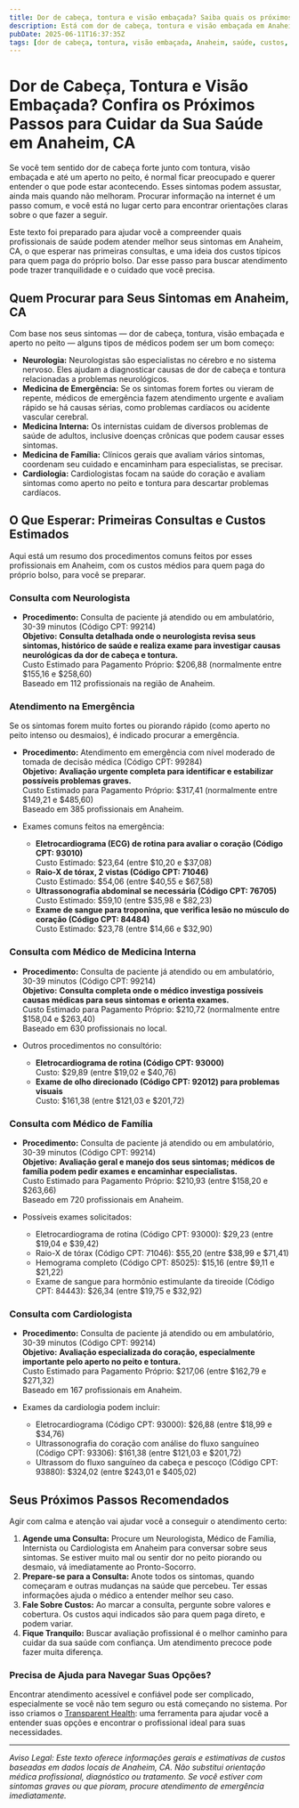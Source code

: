 ```yaml
---
title: Dor de cabeça, tontura e visão embaçada? Saiba quais os próximos passos para cuidar da sua saúde em Anaheim, CA  
description: Está com dor de cabeça, tontura e visão embaçada em Anaheim, CA? Saiba qual profissional procurar e quais custos iniciais esperar pelo atendimento.  
pubDate: 2025-06-11T16:37:35Z  
tags: [dor de cabeça, tontura, visão embaçada, Anaheim, saúde, custos, neurologia, medicina interna, medicina familiar]  
---
```


# Dor de Cabeça, Tontura e Visão Embaçada? Confira os Próximos Passos para Cuidar da Sua Saúde em Anaheim, CA

Se você tem sentido dor de cabeça forte junto com tontura, visão embaçada e até um aperto no peito, é normal ficar preocupado e querer entender o que pode estar acontecendo. Esses sintomas podem assustar, ainda mais quando não melhoram. Procurar informação na internet é um passo comum, e você está no lugar certo para encontrar orientações claras sobre o que fazer a seguir.

Este texto foi preparado para ajudar você a compreender quais profissionais de saúde podem atender melhor seus sintomas em Anaheim, CA, o que esperar nas primeiras consultas, e uma ideia dos custos típicos para quem paga do próprio bolso. Dar esse passo para buscar atendimento pode trazer tranquilidade e o cuidado que você precisa.

## Quem Procurar para Seus Sintomas em Anaheim, CA

Com base nos seus sintomas — dor de cabeça, tontura, visão embaçada e aperto no peito — alguns tipos de médicos podem ser um bom começo:

- **Neurologia:** Neurologistas são especialistas no cérebro e no sistema nervoso. Eles ajudam a diagnosticar causas de dor de cabeça e tontura relacionadas a problemas neurológicos.  
- **Medicina de Emergência:** Se os sintomas forem fortes ou vieram de repente, médicos de emergência fazem atendimento urgente e avaliam rápido se há causas sérias, como problemas cardíacos ou acidente vascular cerebral.  
- **Medicina Interna:** Os internistas cuidam de diversos problemas de saúde de adultos, inclusive doenças crônicas que podem causar esses sintomas.  
- **Medicina de Família:** Clínicos gerais que avaliam vários sintomas, coordenam seu cuidado e encaminham para especialistas, se precisar.  
- **Cardiologia:** Cardiologistas focam na saúde do coração e avaliam sintomas como aperto no peito e tontura para descartar problemas cardíacos.

## O Que Esperar: Primeiras Consultas e Custos Estimados

Aqui está um resumo dos procedimentos comuns feitos por esses profissionais em Anaheim, com os custos médios para quem paga do próprio bolso, para você se preparar.

### Consulta com Neurologista

- **Procedimento:** Consulta de paciente já atendido ou em ambulatório, 30-39 minutos (Código CPT: 99214)  
  **Objetivo:** **Consulta detalhada onde o neurologista revisa seus sintomas, histórico de saúde e realiza exame para investigar causas neurológicas da dor de cabeça e tontura.**  
  Custo Estimado para Pagamento Próprio: $206,88 (normalmente entre $155,16 e $258,60)  
  Baseado em 112 profissionais na região de Anaheim.

### Atendimento na Emergência

Se os sintomas forem muito fortes ou piorando rápido (como aperto no peito intenso ou desmaios), é indicado procurar a emergência.

- **Procedimento:** Atendimento em emergência com nível moderado de tomada de decisão médica (Código CPT: 99284)  
  **Objetivo:** **Avaliação urgente completa para identificar e estabilizar possíveis problemas graves.**  
  Custo Estimado para Pagamento Próprio: $317,41 (normalmente entre $149,21 e $485,60)  
  Baseado em 385 profissionais em Anaheim.

- Exames comuns feitos na emergência:
  - **Eletrocardiograma (ECG) de rotina para avaliar o coração (Código CPT: 93010)**  
    Custo Estimado: $23,64 (entre $10,20 e $37,08)  
  - **Raio-X de tórax, 2 vistas (Código CPT: 71046)**  
    Custo Estimado: $54,06 (entre $40,55 e $67,58)  
  - **Ultrassonografia abdominal se necessária (Código CPT: 76705)**  
    Custo Estimado: $59,10 (entre $35,98 e $82,23)  
  - **Exame de sangue para troponina, que verifica lesão no músculo do coração (Código CPT: 84484)**  
    Custo Estimado: $23,78 (entre $14,66 e $32,90)  

### Consulta com Médico de Medicina Interna

- **Procedimento:** Consulta de paciente já atendido ou em ambulatório, 30-39 minutos (Código CPT: 99214)  
  **Objetivo:** **Consulta completa onde o médico investiga possíveis causas médicas para seus sintomas e orienta exames.**  
  Custo Estimado para Pagamento Próprio: $210,72 (normalmente entre $158,04 e $263,40)  
  Baseado em 630 profissionais no local.

- Outros procedimentos no consultório:  
  - **Eletrocardiograma de rotina (Código CPT: 93000)**  
    Custo: $29,89 (entre $19,02 e $40,76)  
  - **Exame de olho direcionado (Código CPT: 92012) para problemas visuais**  
    Custo: $161,38 (entre $121,03 e $201,72)  

### Consulta com Médico de Família

- **Procedimento:** Consulta de paciente já atendido ou em ambulatório, 30-39 minutos (Código CPT: 99214)  
  **Objetivo:** **Avaliação geral e manejo dos seus sintomas; médicos de família podem pedir exames e encaminhar especialistas.**  
  Custo Estimado para Pagamento Próprio: $210,93 (entre $158,20 e $263,66)  
  Baseado em 720 profissionais em Anaheim.

- Possíveis exames solicitados:  
  - Eletrocardiograma de rotina (Código CPT: 93000): $29,23 (entre $19,04 e $39,42)  
  - Raio-X de tórax (Código CPT: 71046): $55,20 (entre $38,99 e $71,41)  
  - Hemograma completo (Código CPT: 85025): $15,16 (entre $9,11 e $21,22)  
  - Exame de sangue para hormônio estimulante da tireoide (Código CPT: 84443): $26,34 (entre $19,75 e $32,92)  

### Consulta com Cardiologista

- **Procedimento:** Consulta de paciente já atendido ou em ambulatório, 30-39 minutos (Código CPT: 99214)  
  **Objetivo:** **Avaliação especializada do coração, especialmente importante pelo aperto no peito e tontura.**  
  Custo Estimado para Pagamento Próprio: $217,06 (entre $162,79 e $271,32)  
  Baseado em 167 profissionais em Anaheim.

- Exames da cardiologia podem incluir:  
  - Eletrocardiograma (Código CPT: 93000): $26,88 (entre $18,99 e $34,76)  
  - Ultrassonografia do coração com análise do fluxo sanguíneo (Código CPT: 93306): $161,38 (entre $121,03 e $201,72)  
  - Ultrassom do fluxo sanguíneo da cabeça e pescoço (Código CPT: 93880): $324,02 (entre $243,01 e $405,02)  

## Seus Próximos Passos Recomendados

Agir com calma e atenção vai ajudar você a conseguir o atendimento certo:

1. **Agende uma Consulta:** Procure um Neurologista, Médico de Família, Internista ou Cardiologista em Anaheim para conversar sobre seus sintomas. Se estiver muito mal ou sentir dor no peito piorando ou desmaio, vá imediatamente ao Pronto-Socorro.  
2. **Prepare-se para a Consulta:** Anote todos os sintomas, quando começaram e outras mudanças na saúde que percebeu. Ter essas informações ajuda o médico a entender melhor seu caso.  
3. **Fale Sobre Custos:** Ao marcar a consulta, pergunte sobre valores e cobertura. Os custos aqui indicados são para quem paga direto, e podem variar.  
4. **Fique Tranquilo:** Buscar avaliação profissional é o melhor caminho para cuidar da sua saúde com confiança. Um atendimento precoce pode fazer muita diferença.  

### Precisa de Ajuda para Navegar Suas Opções?

Encontrar atendimento acessível e confiável pode ser complicado, especialmente se você não tem seguro ou está começando no sistema. Por isso criamos o [Transparent Health](https://transparenthealth.ai): uma ferramenta para ajudar você a entender suas opções e encontrar o profissional ideal para suas necessidades.

---

*Aviso Legal: Este texto oferece informações gerais e estimativas de custos baseadas em dados locais de Anaheim, CA. Não substitui orientação médica profissional, diagnóstico ou tratamento. Se você estiver com sintomas graves ou que pioram, procure atendimento de emergência imediatamente.*